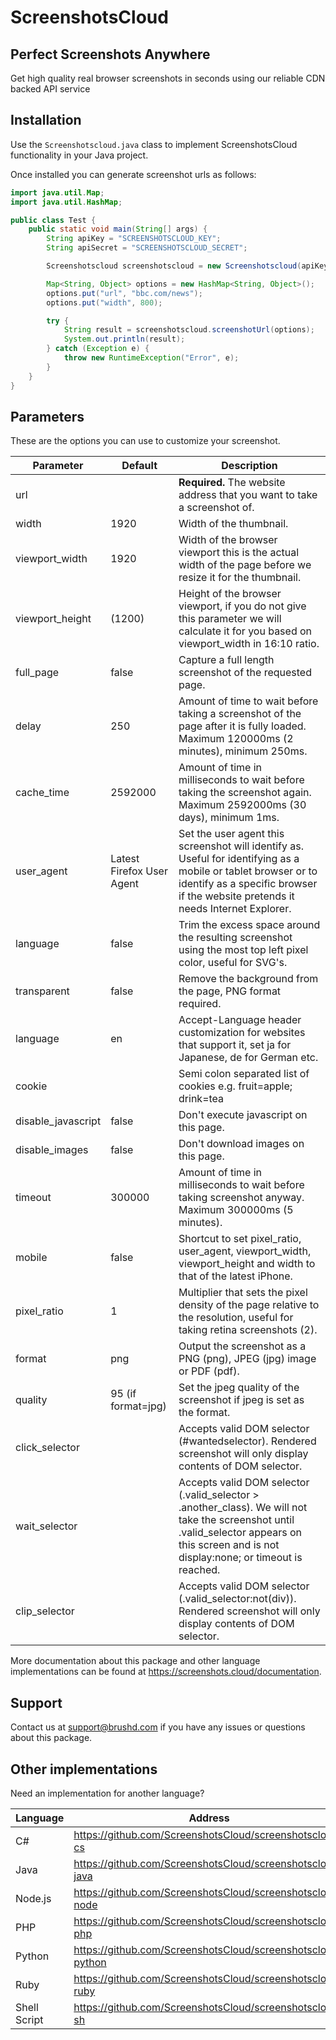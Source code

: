 # ScreenshotsCloud

## Perfect Screenshots Anywhere

Get high quality real browser screenshots in seconds using our reliable CDN backed API service

## Installation

Use the `Screenshotscloud.java` class to implement ScreenshotsCloud functionality in your Java project.

Once installed you can generate screenshot urls as follows:

```java
import java.util.Map;
import java.util.HashMap;

public class Test {
	public static void main(String[] args) {
		String apiKey = "SCREENSHOTSCLOUD_KEY";
		String apiSecret = "SCREENSHOTSCLOUD_SECRET";

		Screenshotscloud screenshotscloud = new Screenshotscloud(apiKey, apiSecret);

		Map<String, Object> options = new HashMap<String, Object>();
		options.put("url", "bbc.com/news");
		options.put("width", 800);

		try {
			String result = screenshotscloud.screenshotUrl(options);
			System.out.println(result);
		} catch (Exception e) {
			throw new RuntimeException("Error", e);
		}
	}
}
```

## Parameters

These are the options you can use to customize your screenshot.

| Parameter | Default | Description |
| --- | --- | --- |
| url | | **Required.** The website address that you want to take a screenshot of. |
| width | 1920 | Width of the thumbnail. |
| viewport_width | 1920 | Width of the browser viewport this is the actual width of the page before we resize it for the thumbnail. |
| viewport_height | (1200) | Height of the browser viewport, if you do not give this parameter we will calculate it for you based on viewport_width in 16:10 ratio. |
| full_page | false | Capture a full length screenshot of the requested page. |
| delay | 250 | Amount of time to wait before taking a screenshot of the page after it is fully loaded. Maximum 120000ms (2 minutes), minimum 250ms. |
| cache_time | 2592000 | Amount of time in milliseconds to wait before taking the screenshot again. Maximum 2592000ms (30 days), minimum 1ms. |
| user_agent | Latest Firefox User Agent | Set the user agent this screenshot will identify as. Useful for identifying as a mobile or tablet browser or to identify as a specific browser if the website pretends it needs Internet Explorer. |
| language | false | Trim the excess space around the resulting screenshot using the most top left pixel color, useful for SVG's. |
| transparent | false | Remove the background from the page, PNG format required. |
| language | en | Accept-Language header customization for websites that support it, set ja for Japanese, de for German etc. |
| cookie | | Semi colon separated list of cookies e.g. fruit=apple; drink=tea |
| disable_javascript | false | Don't execute javascript on this page. |
| disable_images | false | Don't download images on this page. |
| timeout | 300000 | Amount of time in milliseconds to wait before taking screenshot anyway. Maximum 300000ms (5 minutes). |
| mobile | false | Shortcut to set pixel_ratio, user_agent, viewport_width, viewport_height and width to that of the latest iPhone. |
| pixel_ratio | 1 | Multiplier that sets the pixel density of the page relative to the resolution, useful for taking retina screenshots (2). |
| format | png | Output the screenshot as a PNG (png), JPEG (jpg) image or PDF (pdf). |
| quality | 95 (if format=jpg) | Set the jpeg quality of the screenshot if jpeg is set as the format. |
| click_selector | | Accepts valid DOM selector (#wantedselector). Rendered screenshot will only display contents of DOM selector. |
| wait_selector | | Accepts valid DOM selector (.valid_selector > .another_class). We will not take the screenshot until .valid_selector appears on this screen and is not display:none; or timeout is reached. |
| clip_selector | | Accepts valid DOM selector (.valid_selector:not(div)). Rendered screenshot will only display contents of DOM selector. |

More documentation about this package and other language implementations can be found at https://screenshots.cloud/documentation.

## Support

Contact us at support@brushd.com if you have any issues or questions about this package.

## Other implementations

Need an implementation for another language?

| Language | Address |
| --- | --- |
| C# | https://github.com/ScreenshotsCloud/screenshotscloud-cs |
| Java | https://github.com/ScreenshotsCloud/screenshotscloud-java |
| Node.js | https://github.com/ScreenshotsCloud/screenshotscloud-node |
| PHP | https://github.com/ScreenshotsCloud/screenshotscloud-php |
| Python |https://github.com/ScreenshotsCloud/screenshotscloud-python |
| Ruby | https://github.com/ScreenshotsCloud/screenshotscloud-ruby |
| Shell Script |https://github.com/ScreenshotsCloud/screenshotscloud-sh |
